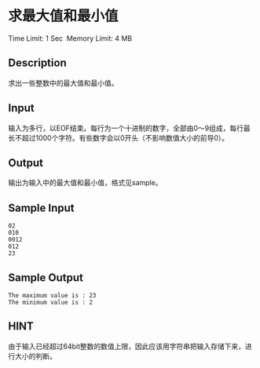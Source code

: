 # 求最大值和最小值
Time Limit: 1 Sec  Memory Limit: 4 MB


## Description
求出一些整数中的最大值和最小值。

## Input
输入为多行，以EOF结束。每行为一个十进制的数字，全部由0～9组成，每行最长不超过1000个字符。有些数字会以0开头（不影响数值大小的前导0）。

## Output
输出为输入中的最大值和最小值，格式见sample。

## Sample Input
```
02
010
0012
012
23
```
## Sample Output
```
The maximum value is : 23
The minimum value is : 2

```

## HINT
由于输入已经超过64bit整数的数值上限，因此应该用字符串把输入存储下来，进行大小的判断。